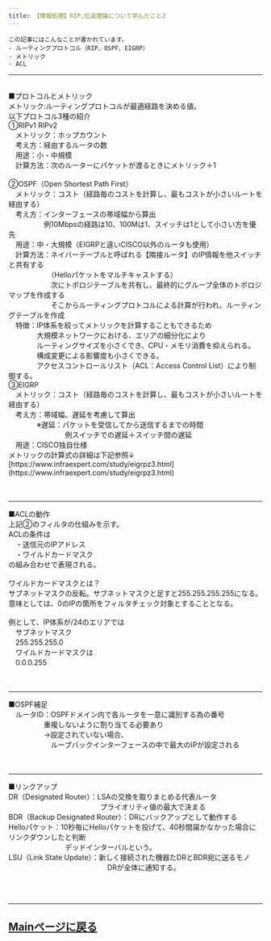 ```yaml
---
title: 【情報処理】RIP,伝送理論について学んだこと2
---
```

<script async src="https://pagead2.googlesyndication.com/pagead/js/adsbygoogle.js?client=ca-pub-2844921131740253"
     crossorigin="anonymous"></script>
<!-- Global site tag (gtag.js) - Google Analytics -->
<script async src="https://www.googletagmanager.com/gtag/js?id=G-H1234VX5NE"></script>
<script>
  window.dataLayer = window.dataLayer || [];
  function gtag(){dataLayer.push(arguments);}
  gtag('js', new Date());

  gtag('config', 'G-H1234VX5NE');
</script>



```
この記事にはこんなことが書かれています。
- ルーティングプロトコル（RIP、OSPF、EIGRP）
- メトリック
- ACL
```

----
 <br>
■プロトコルとメトリック <br>
メトリック:ルーティングプロトコルが最適経路を決める値。 <br>
以下プロトコル3種の紹介 <br>
①RIPv1 RIPv2 <br>
　メトリック：ホップカウント <br>
　考え方：経由するルータの数 <br>
　用途：小・中規模 <br>
　計算方法：次のルーターにパケットが渡るときにメトリック＋1 <br>
<br>
②OSPF（Open Shortest Path First） <br>
　メトリック：コスト（経路毎のコストを計算し、最もコストが小さいルートを経由する） <br>
　考え方：インターフェースの帯域幅から算出 <br>
　　　　　例10Mbpsの経路は10、100Mは1、スイッチは1として小さい方を優先 <br>
　用途：中・大規模（EIGRPと違いCISCO以外のルータも使用） <br>
　計算方法：ネイバーテーブルと呼ばれる【隣接ルータ】のIP情報を他スイッチと共有する <br>
　　　　　　（Helloパケットをマルチキャストする） <br>
　　　　　　次にトポロジテーブルを共有し、最終的にグループ全体のトポロジマップを作成する <br>
　　　　　　そこからルーティングプロトコルによる計算が行われ、ルーティングテーブルを作成 <br>
　特徴：IP体系を絞ってメトリックを計算することもできるため <br>
　　　　大規模ネットワークにおける、エリアの細分化により <br>
　　　　ルーティングサイズを小さくでき、CPU・メモリ消費を抑えられる。 <br>
　　　　構成変更による影響度も小さくできる。 <br>
　　　　アクセスコントロールリスト（ACL：Access Control List）により制御する。 <br>
③EIGRP <br>
　メトリック：コスト（経路毎のコストを計算し、最もコストが小さいルートを経由する） <br>
　考え方：帯域幅、遅延を考慮して算出 <br>
　　　　※遅延：パケットを受信してから送信するまでの時間 <br>
　　　　　　　　例スイッチでの遅延＋スイッチ間の遅延 <br>
　用途：CISCO独自仕様 <br>
メトリックの計算式の詳細は下記参照↓ <br>
[https://www.infraexpert.com/study/eigrpz3.html](https://www.infraexpert.com/study/eigrpz3.html)<br>
<br><br>

----
■ACLの動作<br>
上記②のフィルタの仕組みを示す。<br>
ACLの条件は<br>
　・送信元のIPアドレス<br>
　・ワイルドカードマスク<br>
の組み合わせで表現される。<br>
<br>
ワイルドカードマスクとは？<br>
サブネットマスクの反転。サブネットマスクと足すと255.255.255.255になる。<br>
意味としては、0のIPの箇所をフィルタチェック対象とすることとなる。<br>
<br>
例として、IP体系が/24のエリアでは<br>
　サブネットマスク<br>
　255.255.255.0<br>
　ワイルドカードマスクは<br>
　0.0.0.255<br>
<br><br>

----
■OSPF補足<br>
　ルータID：OSPFドメイン内で各ルータを一意に識別する為の番号<br>
	　　　　　重複しないように割り当てる必要あり<br>
　　　　　→設定されていない場合、<br>
　　　　　　ループバックインターフェースの中で最大のIPが設定される<br>
<br><br>

----
■リンクアップ	　　<br>
DR（Designated Router）：LSAの交換を取りまとめる代表ルータ<br>
　　　　　　　　　　　　　プライオリティ値の最大で決まる<br>
BDR（Backup Designated Router）：DRにバックアップとして動作する<br>
Helloパケット：10秒毎にHelloパケットを投げて、40秒間届かなかった場合にリンクダウンしたと判断<br>
　　　　　　　　デッドインターバルという。<br>
LSU（Link State Update）：新しく接続された機器たDRとBDR宛に送るモノ<br>
　　　　　　　　　　　　　　DRが全体に通知する。<br>

<br><br>

----


## [Mainページに戻る](https://kissshot-skup.github.io/webpage)


